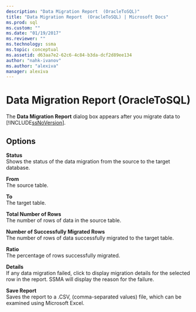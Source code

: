 ```yaml
---
description: "Data Migration Report  (OracleToSQL)"
title: "Data Migration Report  (OracleToSQL) | Microsoft Docs"
ms.prod: sql
ms.custom: ""
ms.date: "01/19/2017"
ms.reviewer: ""
ms.technology: ssma
ms.topic: conceptual
ms.assetid: d63aa7e2-62c6-4c84-b3da-dcf2d89ee134
author: "nahk-ivanov"
ms.author: "alexiva"
manager: alexiva
---
```

# Data Migration Report  (OracleToSQL)
The **Data Migration Report** dialog box appears after you migrate data to [!INCLUDE[ssNoVersion](../../includes/ssnoversion-md.md)].  
  
## Options  
**Status**  
Shows the status of the data migration from the source to the target database.  
  
**From**  
The source table.  
  
**To**  
The target table.  
  
**Total Number of Rows**  
The number of rows of data in the source table.  
  
**Number of Successfully Migrated Rows**  
The number of rows of data successfully migrated to the target table.  
  
**Ratio**  
The percentage of rows successfully migrated.  
  
**Details**  
If any data migration failed, click to display migration details for the selected row in the report. SSMA will display the reason for the failure.  
  
**Save Report**  
Saves the report to a .CSV, (comma-separated values) file, which can be examined using Microsoft Excel.  
  
